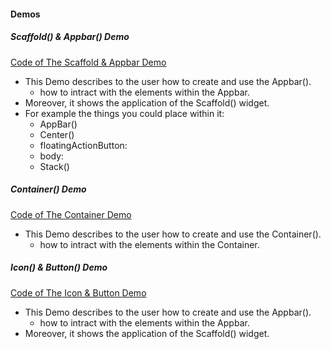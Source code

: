#### Demos 

##### Scaffold() & Appbar() Demo 
[Code of The Scaffold & Appbar Demo](https://github.com/AymanAkhras/Flutter_Workshop/blob/main/Demos/scaffold_appBardemo.dart)
- This Demo describes to the user how to create and use the Appbar(). 
  - how to intract with the elements within the Appbar. 
- Moreover, it shows the application of the Scaffold() widget. 
- For example the things you could place within it: 
  -  AppBar()
  -  Center()
  -  floatingActionButton: 
  -  body: 
  -  Stack()

##### Container() Demo 
[Code of The Container Demo](https://github.com/AymanAkhras/Flutter_Workshop/blob/main/Demos/container.dart)
- This Demo describes to the user how to create and use the Container(). 
  - how to intract with the elements within the Container. 
##### Icon() & Button() Demo 
[Code of The Icon & Button Demo](https://github.com/AymanAkhras/Flutter_Workshop/blob/main/Demos/rowsandcolumns.dart)
- This Demo describes to the user how to create and use the Appbar(). 
  - how to intract with the elements within the Appbar. 
- Moreover, it shows the application of the Scaffold() widget. 

